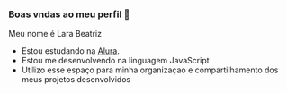 ### Boas vndas ao meu perfil 🩵
Meu nome é Lara Beatriz
- Estou estudando na [Alura](https://cursos.alura.com.br/loginForm).
- Estou me desenvolvendo na linguagem JavaScript
- Utilizo esse espaço para minha organizaçao e compartilhamento dos meus projetos desenvolvidos
